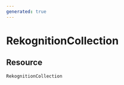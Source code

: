 ```yaml
---
generated: true
---
```


# RekognitionCollection


## Resource

```text
RekognitionCollection
```



